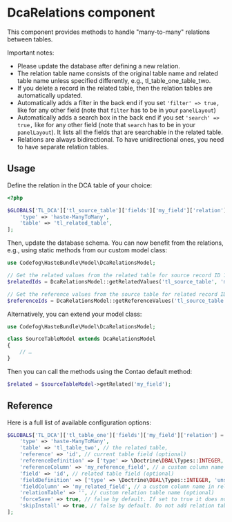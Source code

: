 # DcaRelations component

This component provides methods to handle "many-to-many" relations between tables.

Important notes:

- Please update the database after defining a new relation.
- The relation table name consists of the original table name and related table name unless specified differently, e.g., tl_table_one_table_two.
- If you delete a record in the related table, then the relation tables are automatically updated.
- Automatically adds a filter in the back end if you set `'filter' => true,` like for any other field (note that `filter` has to be in your `panelLayout`)
- Automatically adds a search box in the back end if you set `'search' => true,` like for any other field  (note that `search` has to be in your `panelLayout`). It lists all the fields that are searchable in the related table.
- Relations are always bidirectional. To have unidirectional ones, you need to have separate relation tables.


## Usage

Define the relation in the DCA table of your choice:

```php
<?php

$GLOBALS['TL_DCA']['tl_source_table']['fields']['my_field']['relation'] = [
    'type' => 'haste-ManyToMany', 
    'table' => 'tl_related_table',
];
```

Then, update the database schema. You can now benefit from the relations, e.g., using static methods from our custom model class:

```php
use Codefog\HasteBundle\Model\DcaRelationsModel;

// Get the related values from the related table for source record ID 123
$relatedIds = DcaRelationsModel::getRelatedValues('tl_source_table', 'my_field', 123);

// Get the reference values from the source table for related record IDs 1, 2, 3
$referenceIds = DcaRelationsModel::getReferenceValues('tl_source_table', 'my_field', [1, 2, 3]);
```

Alternatively, you can extend your model class:

```php
use Codefog\HasteBundle\Model\DcaRelationsModel;

class SourceTableModel extends DcaRelationsModel
{
    // …
}
```

Then you can call the methods using the Contao default method:

```php
$related = $sourceTableModel->getRelated('my_field');
```


## Reference

Here is a full list of available configuration options:

```php
$GLOBALS['TL_DCA']['tl_table_one']['fields']['my_field']['relation'] = [
    'type' => 'haste-ManyToMany',
    'table' => 'tl_table_two', // the related table,
    'reference' => 'id', // current table field (optional)
    'referenceDefinition' => ['type' => \Doctrine\DBAL\Types::INTEGER, 'unsigned' => true, 'default' => 0], // current table field sql definition (optional)
    'referenceColumn' => 'my_reference_field', // a custom column name in relation table (optional)
    'field' => 'id', // related table field (optional)
    'fieldDefinition' => ['type' => \Doctrine\DBAL\Types::INTEGER, 'unsigned' => true, 'default' => 0], // related table field sql definition (optional)
    'fieldColumn' => 'my_related_field', // a custom column name in relation table (optional)
    'relationTable' => '', // custom relation table name (optional)
    'forceSave' => true, // false by default. If set to true it does not only store the values in the relation tables but also the "my_relation" field
    'skipInstall' => true, // false by default. Do not add relation table. Useful if you use Doctrine relations on the same tables.
];
```
